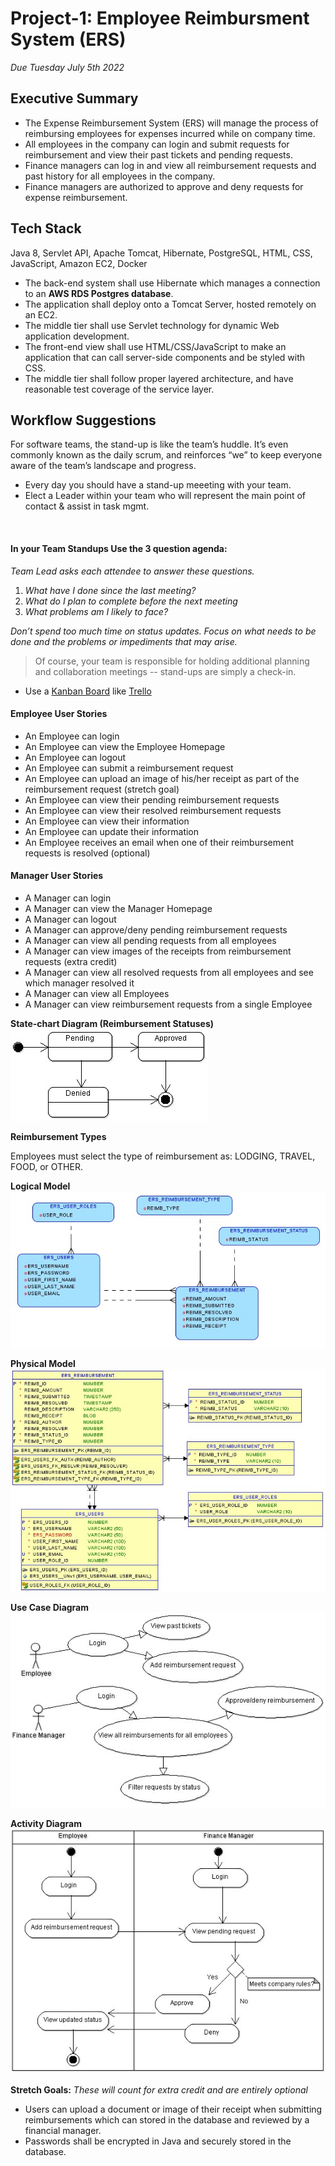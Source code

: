 # Project-1: Employee Reimbursment System (ERS)
*Due Tuesday July 5th 2022*

## Executive Summary
* The Expense Reimbursement System (ERS) will manage the process of reimbursing employees for expenses incurred while on company time. 
* All employees in the company can login and submit requests for reimbursement and view their past tickets and pending requests. 
* Finance managers can log in and view all reimbursement requests and past history for all employees in the company. 
* Finance managers are authorized to approve and deny requests for expense reimbursement.

## Tech Stack
Java 8, Servlet API, Apache Tomcat, Hibernate, PostgreSQL, HTML, CSS, JavaScript, Amazon EC2, Docker

* The back-end system shall use Hibernate which manages a connection to an **AWS RDS Postgres database**. 
* The application shall deploy onto a Tomcat Server, hosted remotely on an EC2. 
* The middle tier shall use Servlet technology for dynamic Web application development. 
* The front-end view shall use HTML/CSS/JavaScript to make an application that can call server-side components and be styled with CSS. 
* The middle tier shall follow proper layered architecture, and have reasonable test coverage of the service layer.

## Workflow Suggestions
For software teams, the stand-up is like the team’s huddle. It’s even commonly known as the daily scrum, and reinforces “we” to keep everyone aware of the team’s landscape and progress.

- Every day you should have a stand-up meeeting with your team. 
- Elect a Leader within your team who will represent the main point of contact & assist in task mgmt.

<br>

#### In your Team Standups Use the 3 question agenda:
*Team Lead asks each attendee to answer these questions.*

  1. *What have I done since the last meeting?*
  2. *What do I plan to complete before the next meeting*
  3. *What problems am I likely to face?*

*Don’t spend too much time on status updates. Focus on what needs to be done and the problems or impediments that may arise.*
> Of course, your team is responsible for holding additional planning and collaboration meetings -- stand-ups are simply a check-in.

- Use a [Kanban Board](https://www.atlassian.com/agile/kanban/boards) like [Trello](https://trello.com/?&aceid=&adposition=&adgroup=105703214328&campaign=9843285532&creative=437184392320&device=c&keyword=trello&matchtype=e&network=g&placement=&ds_kids=p53016490704&ds_e=GOOGLE&ds_eid=700000001557344&ds_e1=GOOGLE&gclid=Cj0KCQiA2af-BRDzARIsAIVQUOfgZifIwr-ClvNLXs4m9zn7VFhTU4bXoVdq1iBVe7SNfiXGeVVNKlgaAsHAEALw_wcB&gclsrc=aw.ds)

#### Employee User Stories 
- An Employee can login
- An Employee can view the Employee Homepage
- An Employee can logout
- An Employee can submit a reimbursement request
- An Employee can upload an image of his/her receipt as part of the reimbursement request (stretch goal)
- An Employee can view their pending reimbursement requests
- An Employee can view their resolved reimbursement requests
- An Employee can view their information
- An Employee can update their information
- An Employee receives an email when one of their reimbursement requests is resolved (optional)

#### Manager User Stories
- A Manager can login
- A Manager can view the Manager Homepage
- A Manager can logout
- A Manager can approve/deny pending reimbursement requests
- A Manager can view all pending requests from all employees
- A Manager can view images of the receipts from reimbursement requests (extra credit)
- A Manager can view all resolved requests from all employees and see which manager resolved it
- A Manager can view all Employees
- A Manager can view reimbursement requests from a single Employee 


**State-chart Diagram (Reimbursement Statuses)** 
![](./imgs/state-chart.jpg)

**Reimbursement Types**

Employees must select the type of reimbursement as: LODGING, TRAVEL, FOOD, or OTHER.

**Logical Model**
![](./imgs/logical.jpg)

**Physical Model**
![](./imgs/physical.jpg)

**Use Case Diagram**
![](./imgs/use-case.jpg)

**Activity Diagram**
![](./imgs/activity.jpg)

**Stretch Goals:** *These will count for extra credit and are entirely optional*
* Users can upload a document or image of their receipt when submitting reimbursements which can stored in the database and reviewed by a financial manager.
* Passwords shall be encrypted in Java and securely stored in the database. 
